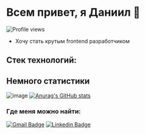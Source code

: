 # Всем привет, я Даниил 🍕  

![Profile views](https://gpvc.arturio.dev/DanyKuzmenko)


* Хочу стать крутым frontend разработчиком

## Стек технологий:  

## Немного статистики
![image](https://github-readme-stats.vercel.app/api/top-langs/?username=DanyKuzmenko)
[![Anurag's GitHub stats](https://github-readme-stats.vercel.app/api?username=DanyKuzmenko&show_icons=true&theme=radical)](https://github.com/anuraghazra/github-readme-stats)

### Где меня можно найти:
[![Gmail Badge](https://img.shields.io/badge/Gmail-D14836?style=for-the-badge&logo=gmail&logoColor=white)](mailto:dankuzmenko02@yandex.ru) 
[![Linkedin Badge](https://img.shields.io/badge/LinkedIn-0077B5?style=for-the-badge&logo=linkedin&logoColor=white)](https://www.linkedin.com/in/daniil-kuzmenko-30a33822b/)
